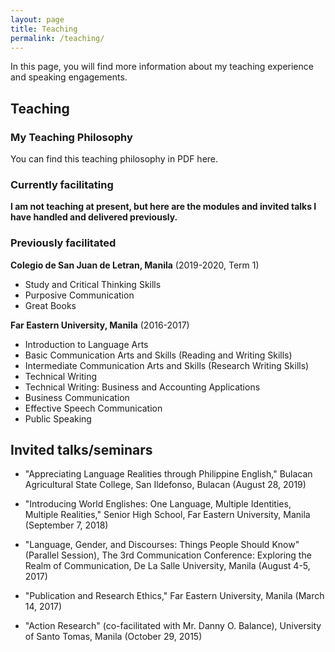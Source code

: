 ```yaml
---
layout: page
title: Teaching
permalink: /teaching/
---
```

In this page, you will find more information about my teaching experience and speaking engagements.

## Teaching
### My Teaching Philosophy

You can find this teaching philosophy in PDF here.

### Currently facilitating
**I am not teaching at present, but here are the modules and invited talks I have handled and delivered previously.**

### Previously facilitated 
**Colegio de San Juan de Letran, Manila** (2019-2020, Term 1)
* Study and Critical Thinking Skills
* Purposive Communication
* Great Books

**Far Eastern University, Manila** (2016-2017)
* Introduction to Language Arts
* Basic Communication Arts and Skills (Reading and Writing Skills)
* Intermediate Communication Arts and Skills (Research Writing Skills)
* Technical Writing
* Technical Writing: Business and Accounting Applications
* Business Communication
* Effective Speech Communication
* Public Speaking

## Invited talks/seminars
* "Appreciating Language Realities through Philippine English," Bulacan Agricultural State College, San Ildefonso, Bulacan (August 28, 2019)

* "Introducing World Englishes: One Language, Multiple Identities, Multiple Realities," Senior High School, Far Eastern University, Manila (September 7, 2018)

* "Language, Gender, and Discourses: Things People Should Know" (Parallel Session), The 3rd Communication Conference: Exploring the Realm of Communication, De La Salle University, Manila (August 4-5, 2017)

* "Publication and Research Ethics," Far Eastern University, Manila (March 14, 2017)

* "Action Research" (co-facilitated with Mr. Danny O. Balance), University of Santo Tomas, Manila (October 29, 2015)
